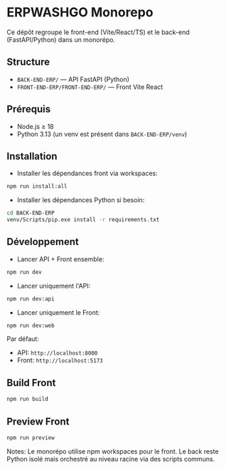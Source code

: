 # ERPWASHGO Monorepo

Ce dépôt regroupe le front-end (Vite/React/TS) et le back-end (FastAPI/Python) dans un monorépo.

## Structure

- `BACK-END-ERP/` — API FastAPI (Python)
- `FRONT-END-ERP/FRONT-END-ERP/` — Front Vite React

## Prérequis

- Node.js ≥ 18
- Python 3.13 (un venv est présent dans `BACK-END-ERP/venv`)

## Installation

- Installer les dépendances front via workspaces:

```bash
npm run install:all
```

- Installer les dépendances Python si besoin:

```bash
cd BACK-END-ERP
venv/Scripts/pip.exe install -r requirements.txt
```

## Développement

- Lancer API + Front ensemble:

```bash
npm run dev
```

- Lancer uniquement l'API:

```bash
npm run dev:api
```

- Lancer uniquement le Front:

```bash
npm run dev:web
```

Par défaut:
- API: `http://localhost:8000`
- Front: `http://localhost:5173`

## Build Front

```bash
npm run build
```

## Preview Front

```bash
npm run preview
```

Notes: Le monorépo utilise npm workspaces pour le front. Le back reste Python isolé mais orchestré au niveau racine via des scripts communs.

